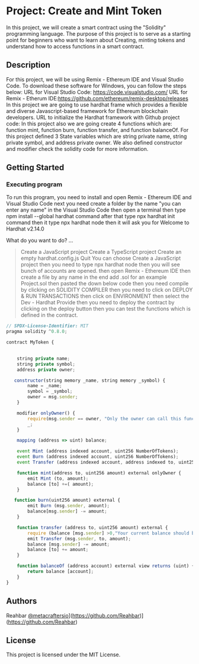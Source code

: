 # Project: Create and Mint Token

In this project, we will create a smart contract using the "Solidity" programming language. The purpose of this project is to serve as a starting point for beginners who want to learn about Creating, minting tokens and understand how to access functions in a smart contract.

## Description

For this project, we will be using Remix - Ethereum IDE and Visual Studio Code. To download these software for Windows, you can follow the steps below:
URL for Visual Studio Code: https://code.visualstudio.com/
URL for Remix - Etherum IDE:https://github.com/ethereum/remix-desktop/releases
In this project we are going to use hardhat frame which provides a flexible and diverse Javascript-based framework for Ethereum blockchain developers.
URL to initialize the Hardhat framework with  Github project code:
In this project also we are going create 4 functions which are: function mint, function burn, function transfer, and function balanceOf. For this project defined 3 State variables which are string private name, string private symbol, and address private owner. We also defined constructor and modifier check the solidity code for more information.

## Getting Started

### Executing program

To run this program, you need to install and open Remix - Ethereum IDE and Visual Studio Code next you need create a folder by the name "you can enter any name" in the Visual Studio Code then open a terminal then type npm install --global hardhat command after that type npx hardhat init command then it type npx hardhat node then it will ask you for Welcome to Hardhat v2.14.0

 What do you want to do? ... 
> Create a JavaScript project
  Create a TypeScript project
  Create an empty hardhat.config.js
  Quit
> You can choose Create a JavaScript project then you need to type npx hardhat node then you will see bunch of accounts are opened. then open Remix - Ethereum IDE then create a file by any name in the end add .sol for an example Project.sol then pasted the down below code then you need compile by clicking on SOLIDITY COMPILER then you need to click on DEPLOY & RUN TRANSACTIONS then click on ENVIRONMENT then select the Dev - Hardhat Provide then you need to deploy the contract by clicking on the deploy button then you can test the functions which is defined in the contract.

```javascript
// SPDX-License-Identifier: MIT
pragma solidity ^0.8.0;

contract MyToken {

    
    string private name;
    string private symbol;
    address private owner;

   constructor(string memory _name, string memory _symbol) {
        name = _name;
        symbol = _symbol;
        owner = msg.sender;
    }

    modifier onlyOwner() {
        require(msg.sender == owner, "Only the owner can call this function!.");
        _;
    }

    mapping (address => uint) balance;

    event Mint (address indexed account, uint256 NumberOfTokens);
    event Burn (address indexed account, uint256 NumberOfTokens);
    event Transfer (address indexed account, address indexed to, uint256 NumberOfTokens);

    function mint(address to, uint256 amount) external onlyOwner {
        emit Mint (to, amount);
        balance [to] +=( amount);
    }

   function burn(uint256 amount) external {
        emit Burn (msg.sender, amount);
        balance[msg.sender] -= amount;
    }

    function transfer (address to, uint256 amount) external {
        require (balance [msg.sender] >0,"Your current balance should be greater than 0");
        emit Transfer (msg.sender, to, amount);
        balance [msg.sender] -= amount;
        balance [to] += amount;
    }

    function balanceOf (address account) external view returns (uint) {
        return balance [account];
    }
}


```

## Authors

Reahbar 
[@metacraftersio](https://twitter.com/metacraftersio)](https://github.com/Reahbar)](https://github.com/Reahbar)


## License

This project is licensed under the MIT License.
